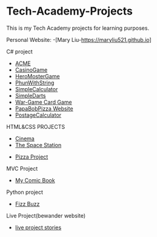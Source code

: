 # Tech-Academy-Projects
This is my Tech Academy projects for learning purposes.

Personal Website:
-[Mary Liu-https://maryliu521.github.io]

 C# project
 - [ACME](/Academy-Projects/C%23/ACME)
 - [CasinoGame](/Academy-Projects/C%23/MegaChallengeCasino-34)
 - [HeroMosterGame](/Academy-Projects/C%23/ChallengeHeroMonsterPart2)
 - [PhunWithString](/Academy-Projects/C%23/ChallengePhunWithString-35)
 - [SimpleCalculator](/Academy-Projects/C%23/ChallengeSimpleCalculator)
 - [SimpleDarts](/Academy-Projects/C%23/ChallengeSimpleDarts)
 - [War-Game Card Game](/Academy-Projects/C%23/War-Game)
 - [PapaBobPizza Website](/Academy-Projects/C%23/PapaBobPizza-3LAYERS)
 - [PostageCalculator](/Academy-Projects/C%23/postage-calculator-challenge)

 HTML&CSS PROJECTS
* [Cinema](/Academy-Projects/HTML%26CSS/cinema)
* [The Space Station](/Academy-Projects/HTML%26CSS/The-Space-Station)
- [Pizza Project](/Academy-Projects/PizzaProject)

 MVC Project
* [ My Comic Book](/Academy-Projects/MyComicsBook-MVC/MyComicsBook)

 Python project
+ [Fizz Buzz](/Academy-Projects/Python)

Live Project(bewander website)
* [live project stories](/Academy-Projects/Note-for-live-project.docx)

